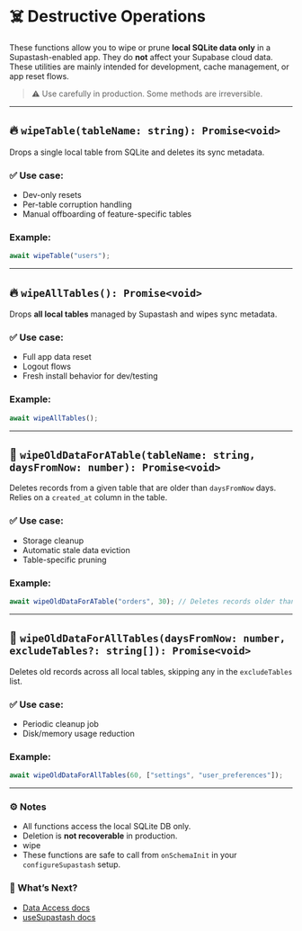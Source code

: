 # ☠️ Destructive Operations

These functions allow you to wipe or prune **local SQLite data only** in a Supastash-enabled app.
They do **not** affect your Supabase cloud data. These utilities are mainly intended for development, cache management, or app reset flows.

> ⚠️ Use carefully in production. Some methods are irreversible.

---

## 🔥 `wipeTable(tableName: string): Promise<void>`

Drops a single local table from SQLite and deletes its sync metadata.

### ✅ Use case:

- Dev-only resets
- Per-table corruption handling
- Manual offboarding of feature-specific tables

### Example:

```ts
await wipeTable("users");
```

---

## 🔥 `wipeAllTables(): Promise<void>`

Drops **all local tables** managed by Supastash and wipes sync metadata.

### ✅ Use case:

- Full app data reset
- Logout flows
- Fresh install behavior for dev/testing

### Example:

```ts
await wipeAllTables();
```

---

## 🧹 `wipeOldDataForATable(tableName: string, daysFromNow: number): Promise<void>`

Deletes records from a given table that are older than `daysFromNow` days.
Relies on a `created_at` column in the table.

### ✅ Use case:

- Storage cleanup
- Automatic stale data eviction
- Table-specific pruning

### Example:

```ts
await wipeOldDataForATable("orders", 30); // Deletes records older than 30 days
```

---

## 🧹 `wipeOldDataForAllTables(daysFromNow: number, excludeTables?: string[]): Promise<void>`

Deletes old records across all local tables, skipping any in the `excludeTables` list.

### ✅ Use case:

- Periodic cleanup job
- Disk/memory usage reduction

### Example:

```ts
await wipeOldDataForAllTables(60, ["settings", "user_preferences"]);
```

---

### ⚙️ Notes

- All functions access the local SQLite DB only.
- Deletion is **not recoverable** in production.
- wipe
- These functions are safe to call from `onSchemaInit` in your `configureSupastash` setup.

### 🔗 What’s Next?

- [Data Access docs](./useSupastashData.md)
- [useSupastash docs](useSupastash-hook.md)
